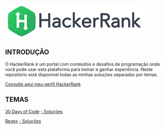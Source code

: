 ![](https://github.com/Bonfim-luiz/HackerRank/blob/master/download.png)

## INTRODUÇÃO
O HackerRank é um portal com conteúdos e desafios de programação onde você pode usar esta plataforma para treinar e ganhar experiência. Neste repositório está disponível todas as minhas soluções separadas por temas.

[Consulte aqui meu perfil HackerRank](https://www.hackerrank.com/bonfim_luiz?hr_r=1)

## TEMAS

[30 Days of Code](https://www.hackerrank.com/domains/tutorials/30-days-of-code)
[- Soluções](https://github.com/Bonfim-luiz/HackerRank/tree/master/HackerRank_30_Days_of_Code)


[Regex](https://www.hackerrank.com/domains/regex)
[- Soluções](https://github.com/Bonfim-luiz/HackerRank/tree/master/HackerRank_Regex)
